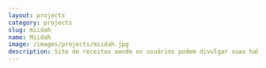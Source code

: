 ```yaml
---
layout: projects
category: projects
slug: miidah
name: Miidah
image: /images/projects/miidah.jpg
description: Site de receitas aonde os usuários podem divulgar suas habilidades culinárias em redes sociais.
---
```

